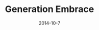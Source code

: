 ---
layout: default
title: Generation Embrace
thumb: /img/genembrace-thumb.jpg
img: /img/genembrace1.jpg
date: 2014-10-7
modalId: 3
slug: generation-embrace
projectDate: October 2014
client: University
service: Brand Creation

tools: [Illustrator,InDesign,Photoshop]
values: [50,25,25]

brief: I was tasked with creating an organisation that had 'something' to do with elderly people. The brief was purposefully open ended, in order to ensure a wide variety of work from students.
execution: Based on facts like <a href="http://www.lifehacker.com.au/2009/07/telstra-ups-fees-for-bill-payment/">being charged to recieve bills in the mail</a> and services such as <a href="http://www.google.com.au/url?sa=t&rct=j&q=&esrc=s&source=web&cd=1&cad=rja&uact=8&ved=0CB8QFjAA&url=http%3A%2F%2Fwww.humanservices.gov.au%2Fcustomer%2Fsubjects%2Fmedicare-services&ei=hjrgVL7kFaLWmgW-soDQAQ&usg=AFQjCNHZ5Rgc3fVFO8I2b8q6dZHg2k04Sg&bvm=bv.85970519,d.dGY">Medicare</a> going digital, I created a company that would help to get the elder generation working with new technology.<br>The premise for this was that we cannot stop the world from becoming a more and more connected place, so we might as well band together and help <em>everyone</em> embrace it.<br><br>Outcomes achieved:<br><ul><li>Company logo created</li><li>Small advertising campaign developed</li></ul>
---